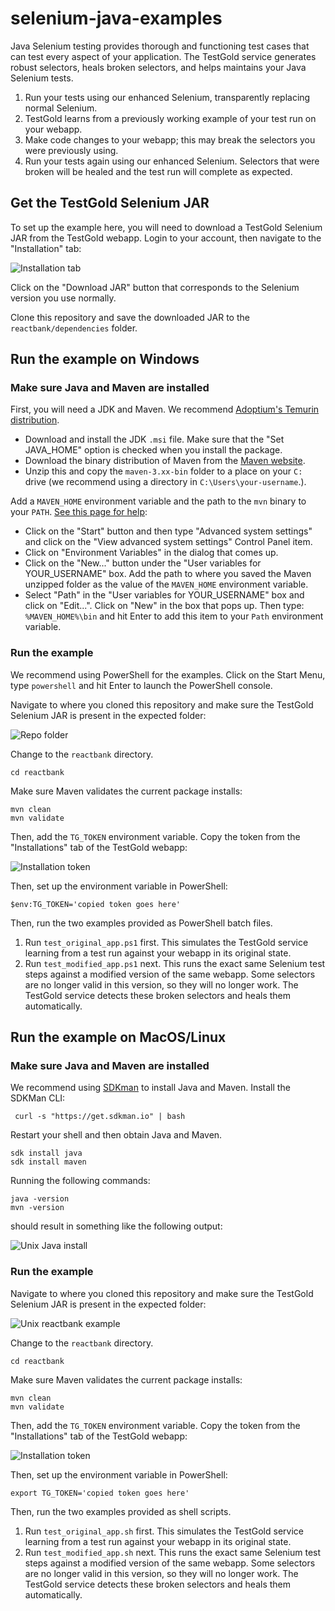 # selenium-java-examples

Java Selenium testing provides thorough and functioning test cases that can test every aspect of your application.
The TestGold service generates robust selectors, heals broken selectors, and helps maintains your Java Selenium tests.

1. Run your tests using our enhanced Selenium, transparently replacing normal Selenium.
2. TestGold learns from a previously working example of your test run on your webapp.
2. Make code changes to your webapp; this may break the selectors you were previously using.
3. Run your tests again using our enhanced Selenium. Selectors that were broken will be healed and
   the test run will complete as expected.

## Get the TestGold Selenium JAR

To set up the example here, you will need to download a TestGold Selenium JAR from the TestGold webapp.
Login to your account, then navigate to the "Installation" tab:

![Installation tab](./images/installation-tab.png)

Click on the "Download JAR" button that corresponds to the Selenium version you use normally.

Clone this repository and save the downloaded JAR to the `reactbank/dependencies` folder.

## Run the example on Windows

### Make sure Java and Maven are installed

First, you will need a JDK and Maven. We recommend [Adoptium's Temurin distribution](https://adoptium.net/).

- Download and install the JDK `.msi` file. Make sure that the "Set JAVA_HOME" option is checked when you install the package.
- Download the binary distribution of Maven from the [Maven website](https://dlcdn.apache.org/maven/maven-3/3.8.4/binaries/apache-maven-3.8.4-bin.zip).
- Unzip this and copy the `maven-3.xx-bin` folder to a place on your `C:` drive (we recommend using a directory in `C:\Users\your-username`.).

Add a `MAVEN_HOME` environment variable and the path to the `mvn` binary to your `PATH`. [See this page for help](https://mkyong.com/maven/how-to-install-maven-in-windows/):

- Click on the "Start" button and then type "Advanced system settings" and click on the "View advanced system settings" Control Panel item.
- Click on "Environment Variables" in the dialog that comes up.
- Click on the "New..." button under the "User variables for YOUR_USERNAME" box. Add the path to where you saved the Maven unzipped folder as the value of the `MAVEN_HOME` environment variable.
- Select "Path" in the "User variables for YOUR_USERNAME" box and click on "Edit...". Click on "New" in the box that pops up. Then type: `%MAVEN_HOME%\bin` and hit Enter to add this item to your `Path` environment variable.

### Run the example

We recommend using PowerShell for the examples. Click on the Start Menu, type `powershell` and hit Enter to launch the PowerShell console.

Navigate to where you cloned this repository and make sure the TestGold Selenium JAR is present in the expected folder:

![Repo folder](./images/windows-powershell.png)

Change to the `reactbank` directory.

```
cd reactbank
```

Make sure Maven validates the current package installs:

```
mvn clean
mvn validate
```

Then, add the `TG_TOKEN` environment variable. Copy the token from the "Installations" tab of the TestGold webapp:

![Installation token](./images/installation-token.png)

Then, set up the environment variable in PowerShell:

```
$env:TG_TOKEN='copied token goes here'
```

Then, run the two examples provided as PowerShell batch files.

1. Run `test_original_app.ps1` first. This simulates the TestGold service learning from a test run against your webapp in its original state.
2. Run `test_modified_app.ps1` next. This runs the exact same Selenium test steps against a modified version of the same webapp. Some selectors are no longer valid in this version, so they will no longer work. The TestGold service detects these broken selectors and heals them automatically.

## Run the example on MacOS/Linux

### Make sure Java and Maven are installed

We recommend using [SDKman](https://sdkman.io/) to install Java and Maven. Install the SDKMan CLI:

```
 curl -s "https://get.sdkman.io" | bash
```

Restart your shell and then obtain Java and Maven.

```
sdk install java
sdk install maven
```

Running the following commands:

```
java -version
mvn -version
```

should result in something like the following output:

![Unix Java install](./images/unix-java-maven-check.png)

### Run the example

Navigate to where you cloned this repository and make sure the TestGold Selenium JAR is present in the expected folder:

![Unix reactbank example](./images/unix-depcheck.png)

Change to the `reactbank` directory.

```
cd reactbank
```

Make sure Maven validates the current package installs:

```
mvn clean
mvn validate
```

Then, add the `TG_TOKEN` environment variable. Copy the token from the "Installations" tab of the TestGold webapp:

![Installation token](./images/installation-token.png)

Then, set up the environment variable in PowerShell:

```
export TG_TOKEN='copied token goes here'
```

Then, run the two examples provided as shell scripts.

1. Run `test_original_app.sh` first. This simulates the TestGold service learning from a test run against your webapp in its original state.
2. Run `test_modified_app.sh` next. This runs the exact same Selenium test steps against a modified version of the same webapp. Some selectors are no longer valid in this version, so they will no longer work. The TestGold service detects these broken selectors and heals them automatically.
